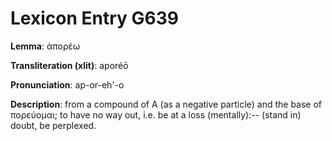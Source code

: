 # Lexicon Entry G639

**Lemma**: ἀπορέω

**Transliteration (xlit)**: aporéō

**Pronunciation**: ap-or-eh'-o

**Description**:
from a compound of Α (as a negative particle) and the base of πορεύομαι; to have no way out, i.e. be at a loss (mentally):-- (stand in) doubt, be perplexed.
